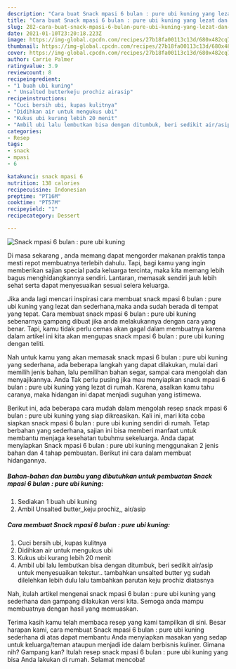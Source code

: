 ```yaml
---
description: "Cara buat Snack mpasi 6 bulan : pure ubi kuning yang lezat dan Mudah Dibuat"
title: "Cara buat Snack mpasi 6 bulan : pure ubi kuning yang lezat dan Mudah Dibuat"
slug: 282-cara-buat-snack-mpasi-6-bulan-pure-ubi-kuning-yang-lezat-dan-mudah-dibuat
date: 2021-01-10T23:20:18.223Z
image: https://img-global.cpcdn.com/recipes/27b18fa00113c13d/680x482cq70/snack-mpasi-6-bulan-pure-ubi-kuning-foto-resep-utama.jpg
thumbnail: https://img-global.cpcdn.com/recipes/27b18fa00113c13d/680x482cq70/snack-mpasi-6-bulan-pure-ubi-kuning-foto-resep-utama.jpg
cover: https://img-global.cpcdn.com/recipes/27b18fa00113c13d/680x482cq70/snack-mpasi-6-bulan-pure-ubi-kuning-foto-resep-utama.jpg
author: Carrie Palmer
ratingvalue: 3.9
reviewcount: 8
recipeingredient:
- "1 buah ubi kuning"
- " Unsalted butterkeju prochiz airasip"
recipeinstructions:
- "Cuci bersih ubi, kupas kulitnya"
- "Didihkan air untuk mengukus ubi"
- "Kukus ubi kurang lebih 20 menit"
- "Ambil ubi lalu lembutkan bisa dengan ditumbuk, beri sedikit air/asip untuk menyesuaikan tekstur.. tambahkan unsalted butter yg sudah dilelehkan lebih dulu lalu tambahkan parutan keju prochiz diatasnya"
categories:
- Resep
tags:
- snack
- mpasi
- 6

katakunci: snack mpasi 6 
nutrition: 138 calories
recipecuisine: Indonesian
preptime: "PT16M"
cooktime: "PT57M"
recipeyield: "1"
recipecategory: Dessert

---
```



![Snack mpasi 6 bulan : pure ubi kuning](https://img-global.cpcdn.com/recipes/27b18fa00113c13d/680x482cq70/snack-mpasi-6-bulan-pure-ubi-kuning-foto-resep-utama.jpg)

Di masa  sekarang , anda memang dapat mengorder makanan praktis tanpa mesti repot membuatnya terlebih dahulu. Tapi, bagi kamu yang ingin memberikan sajian special pada keluarga tercinta, maka kita memang lebih bagus menghidangkannya sendiri. Lantaran, memasak sendiri jauh lebih sehat serta dapat menyesuaikan sesuai selera keluarga.

Jika anda lagi mencari inspirasi cara membuat snack mpasi 6 bulan : pure ubi kuning yang lezat dan sederhana,maka anda sudah berada di tempat yang tepat. Cara membuat snack mpasi 6 bulan : pure ubi kuning  sebenarnya gampang dibuat jika anda melakukannya dengan cara yang benar. Tapi, kamu tidak perlu cemas akan gagal dalam membuatnya 
karena dalam artikel ini kita akan mengupas snack mpasi 6 bulan : pure ubi kuning dengan teliti.  



Nah untuk kamu yang akan memasak snack mpasi 6 bulan : pure ubi kuning yang sederhana, ada beberapa langkah yang dapat dilakukan, mulai dari memilih jenis bahan, lalu pemilihan bahan segar, sampai cara mengolah dan menyajikannya. Anda Tak perlu pusing jika mau menyiapkan snack mpasi 6 bulan : pure ubi kuning yang lezat di rumah. Karena, asalkan kamu  tahu caranya, maka hidangan ini dapat menjadi suguhan yang istimewa.

Berikut ini, ada beberapa cara mudah dalam mengolah resep snack mpasi 6 bulan : pure ubi kuning yang siap dikreasikan. Kali ini, mari kita coba siapkan snack mpasi 6 bulan : pure ubi kuning sendiri di rumah. Tetap berbahan yang sederhana, sajian ini bisa memberi manfaat untuk membantu menjaga kesehatan tubuhmu sekeluarga. Anda dapat menyiapkan Snack mpasi 6 bulan : pure ubi kuning menggunakan 2 jenis bahan dan 4 tahap pembuatan. Berikut ini cara dalam membuat hidangannya.

<!--inarticleads1-->

##### Bahan-bahan dan bumbu yang dibutuhkan untuk pembuatan Snack mpasi 6 bulan : pure ubi kuning:

1. Sediakan 1 buah ubi kuning
1. Ambil  Unsalted butter,,keju prochiz,, air/asip




<!--inarticleads2-->

##### Cara membuat Snack mpasi 6 bulan : pure ubi kuning:

1. Cuci bersih ubi, kupas kulitnya
1. Didihkan air untuk mengukus ubi
1. Kukus ubi kurang lebih 20 menit
1. Ambil ubi lalu lembutkan bisa dengan ditumbuk, beri sedikit air/asip untuk menyesuaikan tekstur.. tambahkan unsalted butter yg sudah dilelehkan lebih dulu lalu tambahkan parutan keju prochiz diatasnya




Nah, itulah artikel mengenai  snack mpasi 6 bulan : pure ubi kuning  yang sederhana dan gampang dilakukan versi kita. Semoga anda mampu membuatnya dengan hasil yang memuaskan. 

Terima kasih kamu telah membaca resep yang kami tampilkan di sini. Besar harapan kami, cara membuat  Snack mpasi 6 bulan : pure ubi kuning sederhana di atas dapat membantu Anda menyiapkan masakan yang sedap untuk keluarga/teman ataupun menjadi ide dalam berbisnis kuliner. Gimana nih? Gampang kan? Itulah resep snack mpasi 6 bulan : pure ubi kuning yang bisa Anda lakukan di rumah. Selamat mencoba!

